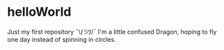 # helloWorld
Just my first repository ¯\\_(ツ)_/¯
I'm a little confused Dragon, hoping to fly one day instead of spinning in circles.
